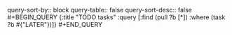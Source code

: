 query-sort-by:: block
query-table:: false
query-sort-desc:: false
#+BEGIN_QUERY
{:title "TODO tasks"
 :query [:find (pull ?b [*])
         :where
         (task ?b #{"LATER"})]}
#+END_QUERY
